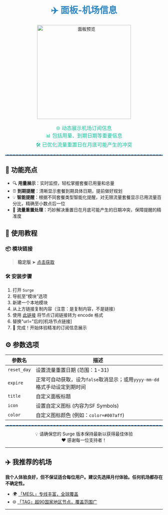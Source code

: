 <div align="center">

<h1 style="color: #2E86C1;">✈️ 面板-机场信息</h1>

<img src="https://raw.githubusercontent.com/cc63/Surge/main/Module/Panel/Sub-info/Moore/Sub-info.PNG" width="300" alt="面板预览">
<br>

<p style="font-size: 16px; color: #1ABC9C;">
🌐 动态展示机场订阅信息
<br>
📊 包括用量、到期日期等重要信息
<br>
🛠️ 已优化流量重置日在月底可能产生的冲突
</p>

<hr style="border-top: 2px dashed #3498DB;">

</div>

## 🌟 功能亮点

- 🔍 **用量展示**：实时监控，轻松掌握套餐已用量和总量
- ⏰ **到期提醒**：清晰显示套餐到期具体日期，提前做好规划
- 💡 **智能提醒**：根据不同套餐类型智能化提醒，对无限流量套餐显示已用流量百分比，精确至小数点后一位
- 📅 **流量重置处理**：巧妙解决重置日在月底可能产生的日期冲突，保障提醒的精准度

## 🚀 使用教程

### 📦 模块链接

> **稳定版** ➤ [点击获取](https://raw.githubusercontent.com/cc63/Surge/main/Module/Panel/Sub-info/Moore/Sub-info.sgmodule)

### 🛠 安装步骤

1. 打开 `Surge`
2. 导航至“模块”选项
3. 新建一个本地模块
4. 从上方链接复制内容（注意：是复制内容，不是链接）
5. 使用 [此链接](https://www.urlencoder.org/zh/) 将节点订阅链接转为 encode 格式
6. 替换"url="后的[机场节点链接]
7. 🎉 完成！开始体验精准的订阅信息展示

## ⚙️ 参数选项

| 参数名     | 描述                                         |
|-----------|---------------------------------------------|
| `reset_day` | 设置流量重置日期 (范围：1-31)                   |
| `expire`   | 正常可自动获取，设为`false`取消显示；或用`yyyy-mm-dd`格式手动设定到期时间 |
| `title`    | 自定义面板标题                               |
| `icon`     | 设置自定义图标 (内容为SF Symbols)              |
| `color`    | 自定义图标颜色 (例如：`color=#007aff`)        |

<div align="center">

<hr style="border-top: 2px dashed #3498DB;">

💡 请确保您的 Surge 版本保持最新以获得最佳体验
<br>
❤️ 感谢每一位支持者！

</div>

---

## ✈️ 我推荐的机场

**我个人体验良好，但不保证适合每位用户。建议先选择月付体验。任何机场都存在不确定性。**

- 🌍 [「MESL」专线丰富，全球覆盖](https://in.mesl.cloud/#/register?code=upDDJS68)
- 🌐 [「TAG」超90国家地区节点，覆盖范围广](https://tagss01.pro/#/auth/xfm2jXlF)

</div>

---

